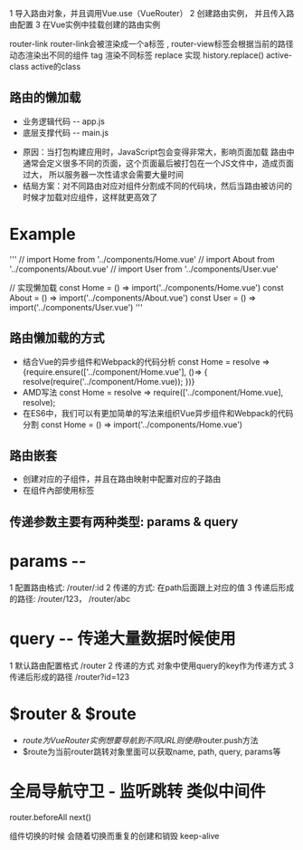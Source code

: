 1 导入路由对象，并且调用Vue.use（VueRouter）
2 创建路由实例， 并且传入路由配置
3 在Vue实例中挂载创建的路由实例

 router-link
 router-link会被渲染成一个a标签 , router-view标签会根据当前的路径动态渲染出不同的组件
 tag 渲染不同标签
 replace 实现 history.replace()
 active-class active的class


## 路由的懒加载
* 业务逻辑代码 -- app.js
* 底层支撑代码 -- main.js
- 原因：当打包构建应用时，JavaScript包会变得非常大，影响页面加载
        路由中通常会定义很多不同的页面，这个页面最后被打包在一个JS文件中，造成页面过大，
        所以服务器一次性请求会需要大量时间
- 结局方案：对不同路由对应对组件分割成不同的代码块，然后当路由被访问的时候才加载对应组件，这样就更高效了

# Example
'''
// import Home from '../components/Home.vue'
// import About from '../components/About.vue'
// import User from '../components/User.vue'

// 实现懒加载
const Home = () => import('../components/Home.vue')
const About = () => import('../components/About.vue')
const User = () => import('../components/User.vue')
'''
## 路由懒加载的方式
* 结合Vue的异步组件和Webpack的代码分析
  const Home = resolve => {require.ensure(['../component/Home.vue'], ()=>
    {
      resolve(require('../component/Home.vue));
    })}
* AMD写法
  const Home = resolve => require(['../component/Home.vue], resolve);
* 在ES6中，我们可以有更加简单的写法来组织Vue异步组件和Webpack的代码分割
  const Home = () => import('../components/Home.vue')

## 路由嵌套
* 创建对应的子组件，并且在路由映射中配置对应的子路由
* 在组件內部使用<router-view>标签
## 传递参数主要有两种类型: params & query
# params --
  1 配置路由格式: /router/:id
  2 传递的方式: 在path后面跟上对应的值
  3 传递后形成的路径: /router/123， /router/abc
# query -- 传递大量数据时候使用
  1 默认路由配置格式 /router
  2 传递的方式 对象中使用query的key作为传递方式
  3 传递后形成的路径 /router?id=123
# $router & $route
  - $route为VueRouter实例 想要导航到不同URL 则使用$router.push方法
  - $route为当前router跳转对象里面可以获取name, path, query, params等
# 全局导航守卫 - 监听跳转 类似中间件
router.beforeAll
next()

组件切换的时候 会随着切换而重复的创建和销毁 keep-alive
